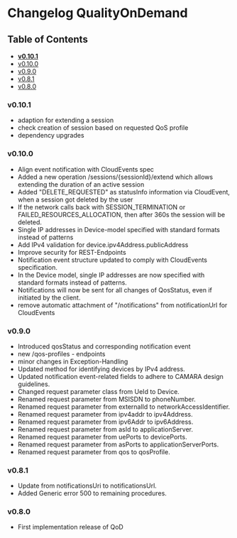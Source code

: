 # Changelog QualityOnDemand

## Table of Contents

- **[v0.10.1](#v0101)**
- [v0.10.0](#v0100)
- [v0.9.0](#v090)
- [v0.8.1](#v081)
- [v0.8.0](#v080)

### v0.10.1

- adaption for extending a session
- check creation of session based on requested QoS profile
- dependency upgrades

### v0.10.0

- Align event notification with CloudEvents spec
- Added a new operation /sessions/{sessionId}/extend which allows extending the duration of an active session
- Added "DELETE_REQUESTED" as statusInfo information via CloudEvent, when a session got deleted by the user
- If the network calls back with SESSION_TERMINATION or FAILED_RESOURCES_ALLOCATION, then after 360s the session will be deleted.
- Single IP addresses in Device-model specified with standard formats instead of patterns
- Add IPv4 validation for device.ipv4Address.publicAddress
- Improve security for REST-Endpoints
- Notification event structure updated to comply with CloudEvents specification.
- In the Device model, single IP addresses are now specified with standard formats instead of patterns.
- Notifications will now be sent for all changes of QosStatus, even if initiated by the client.
- remove automatic attachment of "/notifications" from notificationUrl for CloudEvents

### v0.9.0

- Introduced qosStatus and corresponding notification event
- new /qos-profiles - endpoints
- minor changes in Exception-Handling
- Updated method for identifying devices by IPv4 address.
- Updated notification event-related fields to adhere to CAMARA design guidelines.
- Changed request parameter class from UeId to Device.
- Renamed request parameter from MSISDN to phoneNumber.
- Renamed request parameter from externalId to networkAccessIdentifier.
- Renamed request parameter from ipv4addr to ipv4Address.
- Renamed request parameter from ipv6Addr to ipv6Address.
- Renamed request parameter from asId to applicationServer.
- Renamed request parameter from uePorts to devicePorts.
- Renamed request parameter from asPorts to applicationServerPorts.
- Renamed request parameter from qos to qosProfile.

### v0.8.1

- Update from notificationsUri to notificationsUrl.
- Added Generic error 500 to remaining procedures.

### v0.8.0

- First implementation release of QoD
